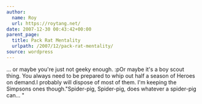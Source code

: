 ```yaml
---
author:
  name: Roy
  url: https://roytang.net/
date: 2007-12-30 00:43:42+00:00
parent_page:
  title: Pack Rat Mentality
  urlpath: /2007/12/pack-rat-mentality/
source: wordpress
---
```


... or maybe you're just not geeky enough. :pOr maybe it's a boy scout thing. You always need to be prepared to whip out  half a season of Heroes on demand.I probably will dispose of most of them. I'm keeping the Simpsons ones though."Spider-pig, Spider-pig, does whatever a spider-pig can... "